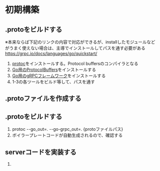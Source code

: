 # 初期構築

## .protoをビルドする

※本来ならば下記のリンクの内容で対応ができるが、installしたモジュールなどがうまく使えない場合は、主導でインストールしてパスを通す必要がある
https://grpc.io/docs/languages/go/quickstart/

1. [protoc](https://github.com/protocolbuffers/protobuf)をインストールする。Protocol buffersのコンパイラとなる
2. [Go用のProtocolBuffers](https://github.com/protocolbuffers/protobuf-go)をインストールする
3. [Go用のgRPCフレームワーク](https://github.com/grpc/grpc-go)をインストールする
4. 1-3の各ツールをビルド等して、パスを通す

## .protoファイルを作成する


## .protoをビルドする

1. protoc --go_out=. --go-grpc_out=. {protoファイルパス}
2. ボイラープレートコードが自動生成されるので、確認する

## serverコードを実装する

1. 